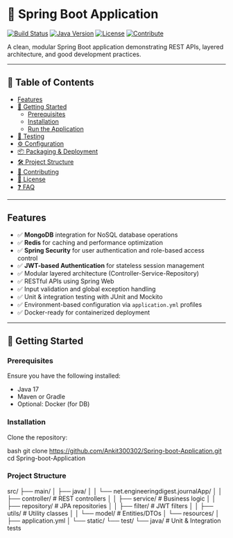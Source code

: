# 🌱 Spring Boot Application

[![Build Status](https://img.shields.io/badge/build-passing-brightgreen.svg)](#)
[![Java Version](https://img.shields.io/badge/java-17-blue.svg)](#)
[![License](https://img.shields.io/badge/license-MIT-green.svg)](#)
[![Contribute](https://img.shields.io/badge/contributions-welcome-yellow.svg)](#contributing)

A clean, modular Spring Boot application demonstrating REST APIs, layered architecture, and good development practices.

---

## 🧭 Table of Contents

- [Features](#features)
- [🚀 Getting Started](#getting-started)
  - [Prerequisites](#prerequisites)
  - [Installation](#installation)
  - [Run the Application](#run-the-application)
- [🧪 Testing](#testing)
- [⚙️ Configuration](#configuration)
- [📦 Packaging & Deployment](#packaging--deployment)
- [🛠️ Project Structure](#project-structure)
- [🤝 Contributing](#contributing)
- [📜 License](#license)
- [❓ FAQ](#faq)

---

## Features

- ✅ **MongoDB** integration for NoSQL database operations
- ✅ **Redis** for caching and performance optimization
- ✅ **Spring Security** for user authentication and role-based access control
- ✅ **JWT-based Authentication** for stateless session management
- ✅ Modular layered architecture (Controller-Service-Repository)
- ✅ RESTful APIs using Spring Web
- ✅ Input validation and global exception handling
- ✅ Unit & integration testing with JUnit and Mockito
- ✅ Environment-based configuration via `application.yml` profiles
- ✅ Docker-ready for containerized deployment

---

## 🚀 Getting Started

### Prerequisites

Ensure you have the following installed:

- Java 17
- Maven or Gradle
- Optional: Docker (for DB)

### Installation

Clone the repository:

bash
git clone https://github.com/Ankit300302/Spring-boot-Application.git
cd Spring-boot-Application


### Project Structure
src/
├── main/
│   ├── java/
│   │   └── net.engineeringdigest.journalApp/
│   │       ├── controller/       # REST controllers
│   │       ├── service/          # Business logic
│   │       ├── repository/       # JPA repositories
│   │       ├── filter/           # JWT filters
│   │       ├── utils/            # Utility classes
│   │       └── model/            # Entities/DTOs
│   └── resources/
│       ├── application.yml
│       └── static/
└── test/
    └── java/                     # Unit & Integration tests

